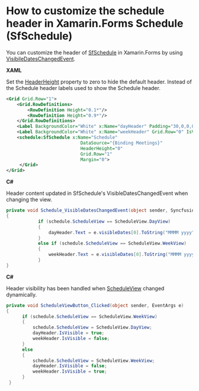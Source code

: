 # How to customize the schedule header in Xamarin.Forms Schedule (SfSchedule)

You can customize the header of [SfSchedule](https://help.syncfusion.com/xamarin/scheduler/overview?) in Xamarin.Forms by using [VisibileDatesChangedEvent](https://help.syncfusion.com/cr/cref_files/xamarin/Syncfusion.SfSchedule.XForms~Syncfusion.SfSchedule.XForms.SfSchedule~VisibleDatesChangedEvent_EV.html?).

**XAML**

Set the [HeaderHeight](https://help.syncfusion.com/cr/cref_files/xamarin/Syncfusion.SfSchedule.XForms~Syncfusion.SfSchedule.XForms.SfSchedule~HeaderHeight.html?) property to zero to hide the default header. Instead of the Schedule header labels used to show the Schedule header.

``` xml
<Grid Grid.Row="1">
    <Grid.RowDefinitions>
        <RowDefinition Height="0.1*"/>
        <RowDefinition Height="0.9*"/>
    </Grid.RowDefinitions>
    <Label BackgroundColor="White" x:Name="dayHeader" Padding="30,0,0,0" Grid.Row="0" TextColor="Black" VerticalTextAlignment="Center" />
    <Label BackgroundColor="White" x:Name="weekHeader" Grid.Row="0" IsVisible="False" TextColor="Black" VerticalTextAlignment="Center" HorizontalTextAlignment="Center"/>
    <schedule:SfSchedule x:Name="Schedule"
                            DataSource="{Binding Meetings}"
                            HeaderHeight="0"
                            Grid.Row="1"
                            Margin="0">
     </Grid>
</Grid>
```
**C#**

Header content updated in SfSchedule's VisibleDatesChangedEvent when changing the view.

``` c#
private void Schedule_VisibleDatesChangedEvent(object sender, Syncfusion.SfSchedule.XForms.VisibleDatesChangedEventArgs e)
{
            if (schedule.ScheduleView == ScheduleView.DayView)
            {
                dayHeader.Text = e.visibleDates[0].ToString("MMMM yyyy");
            }
            else if (schedule.ScheduleView == ScheduleView.WeekView)
            {
                weekHeader.Text = e.visibleDates[0].ToString("MMMM yyyy");
            }
}
```
**C#**

Header visibility has been handled when [ScheduleView](https://help.syncfusion.com/cr/cref_files/xamarin/Syncfusion.SfSchedule.XForms~Syncfusion.SfSchedule.XForms.SfSchedule~ScheduleView.html?) changed dynamically.

``` c#
private void ScheduleViewButton_Clicked(object sender, EventArgs e)
{
      if (schedule.ScheduleView == ScheduleView.WeekView)
      {
          schedule.ScheduleView = ScheduleView.DayView;
          dayHeader.IsVisible = true;
          weekHeader.IsVisible = false;
      }
      else
      {
          schedule.ScheduleView = ScheduleView.WeekView;
          dayHeader.IsVisible = false;
          weekHeader.IsVisible = true;
      }
 }
```
